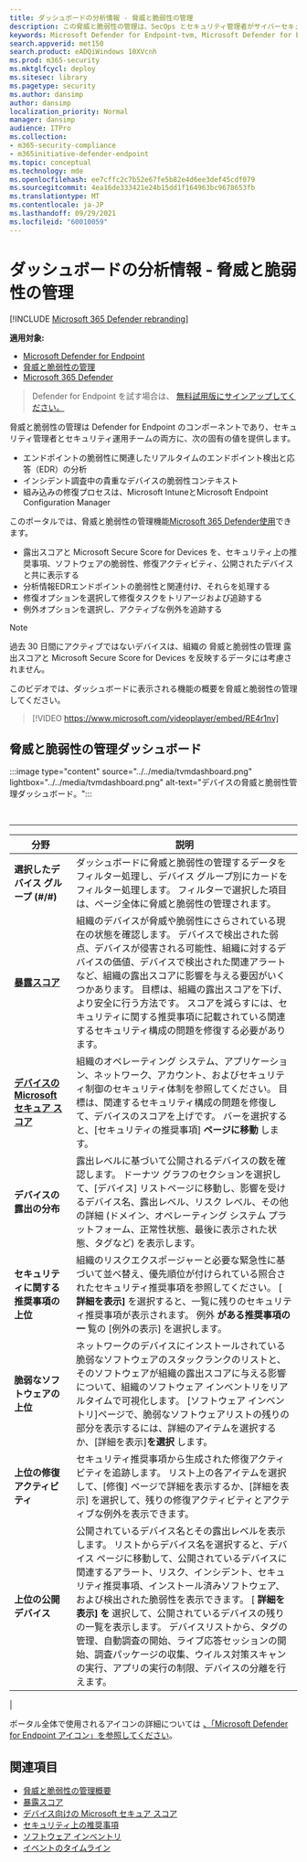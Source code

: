 ```yaml
---
title: ダッシュボードの分析情報 - 脅威と脆弱性の管理
description: この脅威と脆弱性の管理は、SecOps とセキュリティ管理者がサイバーセキュリティの脅威に対処し、組織のセキュリティの回復力を構築するのに役立ちます。
keywords: Microsoft Defender for Endpoint-tvm, Microsoft Defender for Endpoint-tvm ダッシュボード, Threat & 脆弱性の管理, 脅威と脆弱性の管理, リスクベースの脅威 & 脆弱性の管理, セキュリティ構成, Microsoft Secure Score for Devices, exposure score
search.appverid: met150
search.product: eADQiWindows 10XVcnh
ms.prod: m365-security
ms.mktglfcycl: deploy
ms.sitesec: library
ms.pagetype: security
ms.author: dansimp
author: dansimp
localization_priority: Normal
manager: dansimp
audience: ITPro
ms.collection:
- m365-security-compliance
- m365initiative-defender-endpoint
ms.topic: conceptual
ms.technology: mde
ms.openlocfilehash: ee7cffc2c7b52e67fe5b82e4d6ee3def45cdf079
ms.sourcegitcommit: 4ea16de333421e24b15dd1f164963bc9678653fb
ms.translationtype: MT
ms.contentlocale: ja-JP
ms.lasthandoff: 09/29/2021
ms.locfileid: "60010059"
---
```

# <a name="dashboard-insights---threat-and-vulnerability-management"></a>ダッシュボードの分析情報 - 脅威と脆弱性の管理

[!INCLUDE [Microsoft 365 Defender rebranding](../../includes/microsoft-defender.md)]

**適用対象:**

- [Microsoft Defender for Endpoint](https://go.microsoft.com/fwlink/?linkid=2154037)
- [脅威と脆弱性の管理](next-gen-threat-and-vuln-mgt.md)
- [Microsoft 365 Defender](https://go.microsoft.com/fwlink/?linkid=2118804)

> Defender for Endpoint を試す場合は、 [無料試用版にサインアップしてください。](https://signup.microsoft.com/create-account/signup?products=7f379fee-c4f9-4278-b0a1-e4c8c2fcdf7e&ru=https://aka.ms/MDEp2OpenTrial?ocid=docs-wdatp-portaloverview-abovefoldlink)

脅威と脆弱性の管理は Defender for Endpoint のコンポーネントであり、セキュリティ管理者とセキュリティ運用チームの両方に、次の固有の値を提供します。

- エンドポイントの脆弱性に関連したリアルタイムのエンドポイント検出と応答（EDR）の分析
- インシデント調査中の貴重なデバイスの脆弱性コンテキスト
- 組み込みの修復プロセスは、Microsoft IntuneとMicrosoft Endpoint Configuration Manager

このポータルでは、脅威と脆弱性の管理機能[Microsoft 365 Defender使用](https://security.microsoft.com/)できます。

- 露出スコアと Microsoft Secure Score for Devices を、セキュリティ上の推奨事項、ソフトウェアの脆弱性、修復アクティビティ、公開されたデバイスと共に表示する
- 分析情報EDRエンドポイントの脆弱性と関連付け、それらを処理する
- 修復オプションを選択して修復タスクをトリアージおよび追跡する
- 例外オプションを選択し、アクティブな例外を追跡する

> [!NOTE]
> 過去 30 日間にアクティブではないデバイスは、組織の 脅威と脆弱性の管理 露出スコアと Microsoft Secure Score for Devices を反映するデータには考慮されません。

このビデオでは、ダッシュボードに表示される機能の概要を脅威と脆弱性の管理してください。

> [!VIDEO https://www.microsoft.com/videoplayer/embed/RE4r1nv]

## <a name="threat-and-vulnerability-management-dashboard"></a>脅威と脆弱性の管理ダッシュボード

:::image type="content" source="../../media/tvmdashboard.png" lightbox="../../media/tvmdashboard.png" alt-text="デバイスの脅威と脆弱性管理ダッシュボード。":::

<br>

****

|分野|説明|
|---|---|
|**選択したデバイス グループ (#/#)**|ダッシュボードに脅威と脆弱性の管理するデータをフィルター処理し、デバイス グループ別にカードをフィルター処理します。 フィルターで選択した項目は、ページ全体に脅威と脆弱性の管理されます。|
|[**暴露スコア**](tvm-exposure-score.md)|組織のデバイスが脅威や脆弱性にさらされている現在の状態を確認します。 デバイスで検出された弱点、デバイスが侵害される可能性、組織に対するデバイスの価値、デバイスで検出された関連アラートなど、組織の露出スコアに影響を与える要因がいくつかあります。 目標は、組織の露出スコアを下げ、より安全に行う方法です。 スコアを減らすには、セキュリティに関する推奨事項に記載されている関連するセキュリティ構成の問題を修復する必要があります。|
|[**デバイスの Microsoft セキュア スコア**](tvm-microsoft-secure-score-devices.md)|組織のオペレーティング システム、アプリケーション、ネットワーク、アカウント、およびセキュリティ制御のセキュリティ体制を参照してください。 目標は、関連するセキュリティ構成の問題を修復して、デバイスのスコアを上げです。 バーを選択すると、[セキュリティの推奨事項] **ページに移動** します。|
|**デバイスの露出の分布**|露出レベルに基づいて公開されるデバイスの数を確認します。 ドーナツ グラフのセクションを選択して、[デバイス] リストページに移動し、影響を受けるデバイス名、露出レベル、リスク レベル、その他の詳細 (ドメイン、オペレーティング システム プラットフォーム、正常性状態、最後に表示された状態、タグなど) を表示します。|
|**セキュリティに関する推奨事項の上位**|組織のリスクエクスポージャーと必要な緊急性に基づいて並べ替え、優先順位が付けられている照合されたセキュリティ推奨事項を参照してください。 [ **詳細を表示]** を選択すると、一覧に残りのセキュリティ推奨事項が表示されます。 例外 **がある推奨事項の一** 覧の [例外の表示] を選択します。|
|**脆弱なソフトウェアの上位**|ネットワークのデバイスにインストールされている脆弱なソフトウェアのスタックランクのリストと、そのソフトウェアが組織の露出スコアに与える影響について、組織のソフトウェア インベントリをリアルタイムで可視化します。 [ソフトウェア インベントリ]ページで、脆弱なソフトウェアリストの残りの部分を表示するには、詳細のアイテムを選択するか、[詳細を表示]**を選択** します。|
|**上位の修復アクティビティ**|セキュリティ推奨事項から生成された修復アクティビティを追跡します。 リスト上の各アイテムを選択して、[修復] ページで詳細を表示するか、[詳細を表示] を選択して、残りの修復アクティビティとアクティブな例外を表示できます。|
|**上位の公開デバイス**|公開されているデバイス名とその露出レベルを表示します。 リストからデバイス名を選択すると、デバイス ページに移動して、公開されているデバイスに関連するアラート、リスク、インシデント、セキュリティ推奨事項、インストール済みソフトウェア、および検出された脆弱性を表示できます。 [ **詳細を表示] を** 選択して、公開されているデバイスの残りの一覧を表示します。 デバイスリストから、タグの管理、自動調査の開始、ライブ応答セッションの開始、調査パッケージの収集、ウイルス対策スキャンの実行、アプリの実行の制限、デバイスの分離を行えます。|
|

ポータル全体で使用されるアイコンの詳細については [、「Microsoft Defender for Endpoint アイコン」を参照してください](portal-overview.md#microsoft-defender-for-endpoint-icons)。

## <a name="related-topics"></a>関連項目

- [脅威と脆弱性の管理概要](next-gen-threat-and-vuln-mgt.md)
- [暴露スコア](tvm-exposure-score.md)
- [デバイス向けの Microsoft セキュア スコア](tvm-microsoft-secure-score-devices.md)
- [セキュリティ上の推奨事項](tvm-security-recommendation.md)
- [ソフトウェア インベントリ](tvm-software-inventory.md)
- [イベントのタイムライン](threat-and-vuln-mgt-event-timeline.md)
